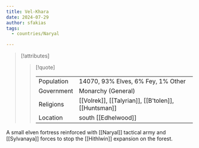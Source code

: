 ```yaml
---
title: Vel-Khara
date: 2024-07-29
author: sfakias
tags:
  - countries/Naryal

---
```

> [!attributes]
> 
> > [!quote]
> >
> > | | |
> > | --- | --- |
> > | Population | 14070, 93% Elves, 6% Fey, 1% Other |
> > | Government | Monarchy (General) |
> > | Religions | [[Volrek]], [[Talyrian]], [[B'tolen]], [[Huntsman]] |
> > | Location | south [[Edhelwood]] |

A small elven fortress reinforced with [[Naryal]] tactical army and [[Sylvanaya]] forces to stop the [[Hithlwin]] expansion on the forest.
